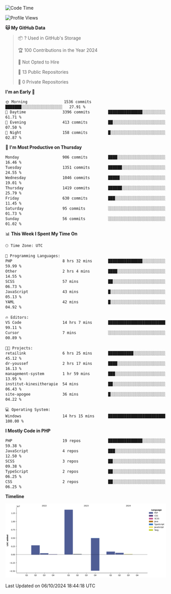 <!--START_SECTION:waka-->
![Code Time](http://img.shields.io/badge/Code%20Time-1%2C957%20hrs%2027%20mins-blue)

![Profile Views](http://img.shields.io/badge/Profile%20Views-0-blue)

**🐱 My GitHub Data** 

> 📦 ? Used in GitHub's Storage 
 > 
> 🏆 100 Contributions in the Year 2024
 > 
> 🚫 Not Opted to Hire
 > 
> 📜 13 Public Repositories 
 > 
> 🔑 0 Private Repositories 
 > 
**I'm an Early 🐤** 

```text
🌞 Morning                1536 commits        ███████░░░░░░░░░░░░░░░░░░   27.91 % 
🌆 Daytime                3396 commits        ███████████████░░░░░░░░░░   61.71 % 
🌃 Evening                413 commits         ██░░░░░░░░░░░░░░░░░░░░░░░   07.50 % 
🌙 Night                  158 commits         █░░░░░░░░░░░░░░░░░░░░░░░░   02.87 % 
```
📅 **I'm Most Productive on Thursday** 

```text
Monday                   906 commits         ████░░░░░░░░░░░░░░░░░░░░░   16.46 % 
Tuesday                  1351 commits        ██████░░░░░░░░░░░░░░░░░░░   24.55 % 
Wednesday                1046 commits        █████░░░░░░░░░░░░░░░░░░░░   19.01 % 
Thursday                 1419 commits        ██████░░░░░░░░░░░░░░░░░░░   25.79 % 
Friday                   630 commits         ███░░░░░░░░░░░░░░░░░░░░░░   11.45 % 
Saturday                 95 commits          ░░░░░░░░░░░░░░░░░░░░░░░░░   01.73 % 
Sunday                   56 commits          ░░░░░░░░░░░░░░░░░░░░░░░░░   01.02 % 
```


📊 **This Week I Spent My Time On** 

```text
🕑︎ Time Zone: UTC

💬 Programming Languages: 
PHP                      8 hrs 32 mins       ███████████████░░░░░░░░░░   59.99 % 
Other                    2 hrs 4 mins        ████░░░░░░░░░░░░░░░░░░░░░   14.55 % 
SCSS                     57 mins             ██░░░░░░░░░░░░░░░░░░░░░░░   06.73 % 
JavaScript               43 mins             █░░░░░░░░░░░░░░░░░░░░░░░░   05.13 % 
YAML                     42 mins             █░░░░░░░░░░░░░░░░░░░░░░░░   04.92 % 

🔥 Editors: 
VS Code                  14 hrs 7 mins       █████████████████████████   99.11 % 
Cursor                   7 mins              ░░░░░░░░░░░░░░░░░░░░░░░░░   00.89 % 

🐱‍💻 Projects: 
retailink                6 hrs 25 mins       ███████████░░░░░░░░░░░░░░   45.12 % 
dr-youssef               2 hrs 17 mins       ████░░░░░░░░░░░░░░░░░░░░░   16.13 % 
management-system        1 hr 59 mins        ███░░░░░░░░░░░░░░░░░░░░░░   13.95 % 
institut-kinesitherapie  54 mins             ██░░░░░░░░░░░░░░░░░░░░░░░   06.43 % 
site-apogee              36 mins             █░░░░░░░░░░░░░░░░░░░░░░░░   04.22 % 

💻 Operating System: 
Windows                  14 hrs 15 mins      █████████████████████████   100.00 % 
```

**I Mostly Code in PHP** 

```text
PHP                      19 repos            ███████████████░░░░░░░░░░   59.38 % 
JavaScript               4 repos             ███░░░░░░░░░░░░░░░░░░░░░░   12.50 % 
SCSS                     3 repos             ██░░░░░░░░░░░░░░░░░░░░░░░   09.38 % 
TypeScript               2 repos             ██░░░░░░░░░░░░░░░░░░░░░░░   06.25 % 
CSS                      2 repos             ██░░░░░░░░░░░░░░░░░░░░░░░   06.25 % 
```



**Timeline**

![Lines of Code chart](https://raw.githubusercontent.com/tahar-elgunaoui/tahar-elgunaoui/main/assets/bar_graph.png)


 Last Updated on 06/10/2024 18:44:18 UTC
<!--END_SECTION:waka-->
